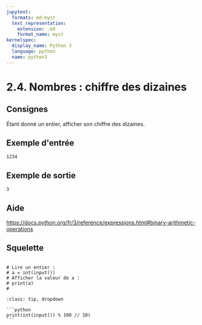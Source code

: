 ```yaml
---
jupytext:
  formats: md:myst
  text_representation:
    extension: .md
    format_name: myst
kernelspec:
  display_name: Python 3
  language: python
  name: python3
---
```


# 2.4. Nombres : chiffre des dizaines

## Consignes

Étant donné un entier, afficher son chiffre des dizaines.

## Exemple d'entrée

```
1234
```

## Exemple de sortie

```
3
```

## Aide

https://docs.python.org/fr/3/reference/expressions.html#binary-arithmetic-operations

## Squelette

```{code-cell} ipython3

# Lire un entier :
# a = int(input())
# Afficher la valeur de a :
# print(a)
# 
```

````{admonition} Cliquez ici pour voir la solution
:class: tip, dropdown

```python
print(int(input()) % 100 // 10)
```
````
